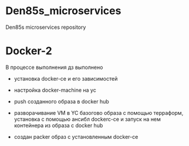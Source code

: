 # Den85s_microservices
Den85s microservices repository


# Docker-2
В процессе выполнения дз выполнено
- установка docker-ce и его зависимостей
- настройка docker-machine на yc

- push созданного образа в docker hub
- разворачивание VM в YC базогово образа с помощью терраформ, установка с помощью ансибл dockerc-ce и запуск на нем контейнера из образа с docker hub
- создан packer образ с установленным docker-ce
